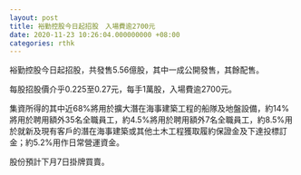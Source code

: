 ```yaml
---
layout: post
title: 裕勤控股今日起招股　入場費逾2700元
date: 2020-11-23 10:26:04.000000000 +08:00
categories: rthk
---
```


裕勤控股今日起招股，共發售5.56億股，其中一成公開發售，其餘配售。

每股招股價介乎0.225至0.27元，每手1萬股，入場費逾2700元。

集資所得的其中近68%將用於擴大潛在海事建築工程的船隊及地盤設備，約14%將用於聘用額外35名全職員工，約4.5%將用於聘用額外7名全職員工，約8.5%用於就新及現有客戶的潛在海事建築或其他土木工程獲取履約保證金及下達投標訂金；約5.2%用作日常營運資金。

股份預計下月7日掛牌買賣。

